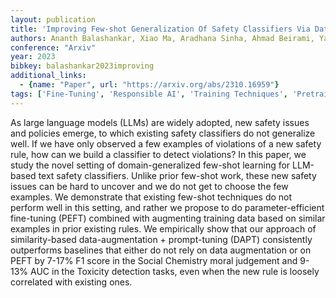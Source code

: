 ```yaml
---
layout: publication
title: 'Improving Few-shot Generalization Of Safety Classifiers Via Data Augmented Parameter-efficient Fine-tuning'
authors: Ananth Balashankar, Xiao Ma, Aradhana Sinha, Ahmad Beirami, Yao Qin, Jilin Chen, Alex Beutel
conference: "Arxiv"
year: 2023
bibkey: balashankar2023improving
additional_links:
  - {name: "Paper", url: "https://arxiv.org/abs/2310.16959"}
tags: ['Fine-Tuning', 'Responsible AI', 'Training Techniques', 'Pretraining Methods', 'Few-Shot', 'Prompting']
---
```

As large language models (LLMs) are widely adopted, new safety issues and
policies emerge, to which existing safety classifiers do not generalize well.
If we have only observed a few examples of violations of a new safety rule, how
can we build a classifier to detect violations? In this paper, we study the
novel setting of domain-generalized few-shot learning for LLM-based text safety
classifiers. Unlike prior few-shot work, these new safety issues can be hard to
uncover and we do not get to choose the few examples. We demonstrate that
existing few-shot techniques do not perform well in this setting, and rather we
propose to do parameter-efficient fine-tuning (PEFT) combined with augmenting
training data based on similar examples in prior existing rules. We empirically
show that our approach of similarity-based data-augmentation + prompt-tuning
(DAPT) consistently outperforms baselines that either do not rely on data
augmentation or on PEFT by 7-17% F1 score in the Social Chemistry moral
judgement and 9-13% AUC in the Toxicity detection tasks, even when the new rule
is loosely correlated with existing ones.
